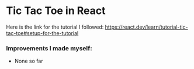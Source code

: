 # Tic Tac Toe in React
Here is the link for the tutorial I followed: https://react.dev/learn/tutorial-tic-tac-toe#setup-for-the-tutorial

### Improvements I made myself:
- None so far
